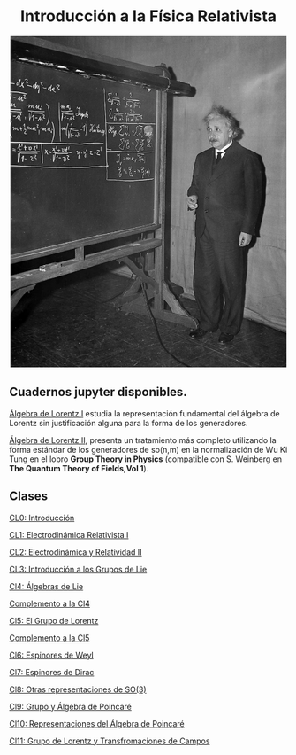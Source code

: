<H1 style="text-align: center;">Introducción a la Física Relativista</H1>


<p align="center">
  <img src="PICS/Einstein_1.png" width="500" title="hover text">
 
</p>


## Cuadernos jupyter disponibles.

[Álgebra de Lorentz I](notebooks/Álgebra_de_Lorentz_so(3).ipynb) estudia la representación fundamental del álgebra de Lorentz sin justificación alguna para la forma de los generadores.

[Álgebra de Lorentz II](notebooks/so(3)_intermedio.ipynb), presenta un tratamiento más completo utilizando la forma estándar de los generadores de so(n,m) en la normalización de Wu Ki Tung en el lobro **Group Theory in Physics** (compatible con S. Weinberg en **The Quantum Theory of Fields,Vol 1**). 
 

## Clases

[CL0: Introducción](clases/CLASE_0_Intro_Rel_II_1_Welcome.pdf)

[CL1: Electrodinámica Relativista I](clases/CLASE_I_Intro_Rel_II_1_Maxwell_I.pdf)

[CL2: Electrodinámica y Relatividad II](clases/CLASE_2_Intro_Rel_II_1_Maxwell_II.pdf)

[CL3: Introducción a los Grupos de Lie](clases/CLASE_3_Intro_Rel_II_Lie_Groups.pdf)

[Cl4: Álgebras de Lie](clases/CLASE_4_Intro_Rel_II_Lie_Algebras.pdf)

[Complemento a la Cl4](clases/CLASE_4_5_Intro_Rel_II_Lie_Algebra_Generators.pdf)

[Cl5: El Grupo de Lorentz](clases/Clase_5_Intro_Rel_II_EL_Grupo_de_Lorentz.pdf)

[Complemento a la Cl5](clases/Clase_5_5_Intro_Rel_II_EL_Grupo_de_Lorentz.pdf)

[Cl6: Espinores de Weyl](clases/Clase_6_Intro_Rel_II_Espinores_de_Weyl.pdf)

[Cl7: Espinores de Dirac](clases/Clase_7_Intro_Rel_II_Espinores__de_Dirac.pdf)

[Cl8: Otras representaciones de SO(3)](clases/Clase_8_Intro_Rel_II_Otras_Reps__de_SO_1_3_.pdf)

[Cl9: Grupo y Álgebra de Poincaré](clases/Clase_9_Intro_Rel_II_Reps__del_Grupo_de_Poincare.pdf)

[Cl10: Representaciones del Álgebra de Poincaré](clases/Clase_10_Intro_Rel_II_Reps__del_Grupo_de_Poincar__II.pdf)

[Cl11: Grupo de Lorentz y Transfromaciones de Campos](clases/Clase_11_Intro_Rel_II_Grupo_de_Lorentz_y_Transfromaci_n_de_Campos.pdf)

